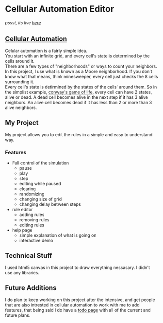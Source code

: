 # Cellular Automation Editor

###### pssst, its live [here](https://drakevorndran.github.io/Canvas_Cellular_Automata/)

## [Cellular Automation](https://en.wikipedia.org/wiki/Cellular_automaton)
Celular automation is a fairly simple idea.  
You start with an infinite grid, and every cell's state is determined by the cells around it.  
There are a few types of "neighborhoods" or ways to count your neighbors. In this project, I use what is known as a Moore neighborhood. If you don't know what that means, think minesweeper, every cell just checks the 8 cells surrounding it.  
Every cell's state is detirmined by the states of the cells' around them. So in the simplist example, [conway's game of life,](https://en.wikipedia.org/wiki/Conway%27s_Game_of_Life) every cell can have 2 states, alive or dead. A dead cell becomes alive in the next step if it has 3 alive neighbors. An alive cell becomes dead if it has less than 2 or more than 3 alive neighbors.
## My Project
My project allows you to edit the rules in a simple and easy to understand way.

### Features
* Full control of the simulation
  * pause
  * play
  * step
  * editing while paused
  * clearing
  * randomizing
  * changing size of grid
  * changing delay between steps
* rule editor
  * adding rules
  * removing rules
  * editing rules
* help page
  * simple explanation of what is going on
  * interactive demo




## Technical Stuff
I used html5 canvas in this project to draw everything nessasary. I didn't use any libraries.


## Future Additions
I do plan to keep working on this project after the intensive, and get people that are also intrested in cellular automation to work with me to add features, that being said I do have a [todo page](https://github.com/DrakeVorndran/Canvas_Cellular_Automata/blob/master/todo.md) with all of the current and future plans.